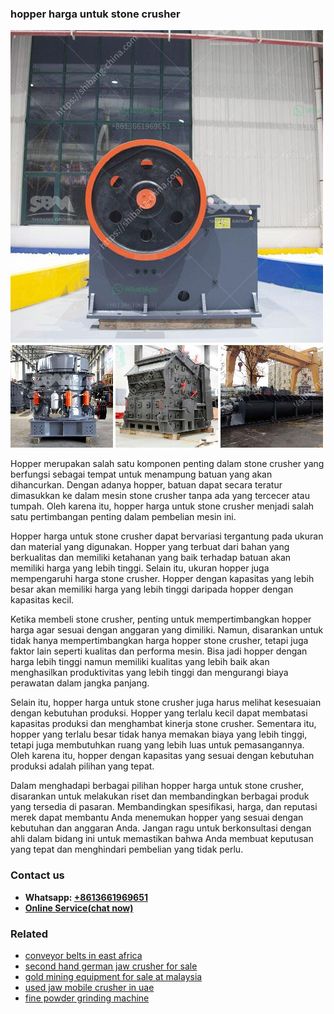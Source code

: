 <h3>hopper harga untuk stone crusher</h3><img src='1708497654.jpg' alt=''><p>Hopper merupakan salah satu komponen penting dalam stone crusher yang berfungsi sebagai tempat untuk menampung batuan yang akan dihancurkan. Dengan adanya hopper, batuan dapat secara teratur dimasukkan ke dalam mesin stone crusher tanpa ada yang tercecer atau tumpah. Oleh karena itu, hopper harga untuk stone crusher menjadi salah satu pertimbangan penting dalam pembelian mesin ini.</p><p>Hopper harga untuk stone crusher dapat bervariasi tergantung pada ukuran dan material yang digunakan. Hopper yang terbuat dari bahan yang berkualitas dan memiliki ketahanan yang baik terhadap batuan akan memiliki harga yang lebih tinggi. Selain itu, ukuran hopper juga mempengaruhi harga stone crusher. Hopper dengan kapasitas yang lebih besar akan memiliki harga yang lebih tinggi daripada hopper dengan kapasitas kecil.</p><p>Ketika membeli stone crusher, penting untuk mempertimbangkan hopper harga agar sesuai dengan anggaran yang dimiliki. Namun, disarankan untuk tidak hanya mempertimbangkan harga hopper stone crusher, tetapi juga faktor lain seperti kualitas dan performa mesin. Bisa jadi hopper dengan harga lebih tinggi namun memiliki kualitas yang lebih baik akan menghasilkan produktivitas yang lebih tinggi dan mengurangi biaya perawatan dalam jangka panjang.</p><p>Selain itu, hopper harga untuk stone crusher juga harus melihat kesesuaian dengan kebutuhan produksi. Hopper yang terlalu kecil dapat membatasi kapasitas produksi dan menghambat kinerja stone crusher. Sementara itu, hopper yang terlalu besar tidak hanya memakan biaya yang lebih tinggi, tetapi juga membutuhkan ruang yang lebih luas untuk pemasangannya. Oleh karena itu, hopper dengan kapasitas yang sesuai dengan kebutuhan produksi adalah pilihan yang tepat.</p><p>Dalam menghadapi berbagai pilihan hopper harga untuk stone crusher, disarankan untuk melakukan riset dan membandingkan berbagai produk yang tersedia di pasaran. Membandingkan spesifikasi, harga, dan reputasi merek dapat membantu Anda menemukan hopper yang sesuai dengan kebutuhan dan anggaran Anda. Jangan ragu untuk berkonsultasi dengan ahli dalam bidang ini untuk memastikan bahwa Anda membuat keputusan yang tepat dan menghindari pembelian yang tidak perlu.</p><h3>Contact us</h3><ul><li><strong>Whatsapp:&nbsp;<a href="https://wa.me/8613661969651">+8613661969651</a></strong></li><li><a href="https://swt.shibang-china.com/?git&amp;zhl&amp;hopper harga untuk stone crusher"><strong>Online Service(chat now)</strong></a></li></ul><h3>Related</h3><ul><li><a href='conveyor belts in east africa.md'>conveyor belts in east africa</a></li><li><a href='second hand german jaw crusher for sale.md'>second hand german jaw crusher for sale</a></li><li><a href='gold mining equipment for sale at malaysia.md'>gold mining equipment for sale at malaysia</a></li><li><a href='used jaw mobile crusher in uae.md'>used jaw mobile crusher in uae</a></li><li><a href='fine powder grinding machine.md'>fine powder grinding machine</a></li></ul>
